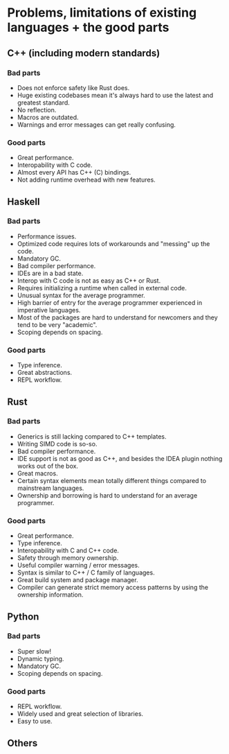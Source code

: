 # Problems, limitations of existing languages + the good parts

## C++ (including modern standards)

### Bad parts

- Does not enforce safety like Rust does.
- Huge existing codebases mean it's always hard to use the latest and greatest standard.
- No reflection.
- Macros are outdated.
- Warnings and error messages can get really confusing.

### Good parts

- Great performance.
- Interopability with C code.
- Almost every API has C++ (C) bindings.
- Not adding runtime overhead with new features.

## Haskell

### Bad parts

- Performance issues.
- Optimized code requires lots of workarounds and "messing" up the code.
- Mandatory GC.
- Bad compiler performance.
- IDEs are in a bad state.
- Interop with C code is not as easy as C++ or Rust.
- Requires initializing a runtime when called in external code.
- Unusual syntax for the average programmer.
- High barrier of entry for the average programmer experienced in imperative languages.
- Most of the packages are hard to understand for newcomers and they tend to be very "academic".
- Scoping depends on spacing.

### Good parts

- Type inference.
- Great abstractions.
- REPL workflow.

## Rust

### Bad parts

- Generics is still lacking compared to C++ templates.
- Writing SIMD code is so-so.
- Bad compiler performance.
- IDE support is not as good as C++, and besides the IDEA plugin nothing works out of the box.
- Great macros.
- Certain syntax elements mean totally different things compared to mainstream languages.
- Ownership and borrowing is hard to understand for an average programmer.

### Good parts

- Great performance.
- Type inference.
- Interopability with C and C++ code.
- Safety through memory ownership.
- Useful compiler warning / error messages.
- Syntax is similar to C++ / C family of languages.
- Great build system and package manager.
- Compiler can generate strict memory access patterns by using the ownership information.

## Python

### Bad parts

- Super slow!
- Dynamic typing.
- Mandatory GC.
- Scoping depends on spacing.

### Good parts

- REPL workflow.
- Widely used and great selection of libraries.
- Easy to use.

## Others
